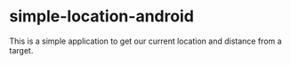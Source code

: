 # simple-location-android

This is a simple application to get our current location and distance from a target.

